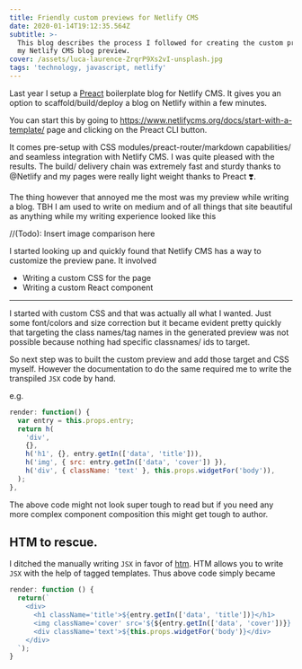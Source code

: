 ```yaml
---
title: Friendly custom previews for Netlify CMS
date: 2020-01-14T19:12:35.564Z
subtitle: >-
  This blog describes the process I followed for creating the custom preview for
  my Netlify CMS blog preview.
cover: /assets/luca-laurence-ZrqrP9Xs2vI-unsplash.jpg
tags: 'technology, javascript, netlify'
---
```

Last year I setup a [Preact](https://preactjs.com/) boilerplate blog for Netlify CMS. It gives you an option to scaffold/build/deploy a blog on Netlify within a few minutes.

You can start this by going to <https://www.netlifycms.org/docs/start-with-a-template/> page and clicking on the Preact CLI button.

It comes pre-setup with CSS modules/preact-router/markdown capabilities/ and seamless integration with Netlify CMS. I was quite pleased with the results. The build/ delivery chain was extremely fast and sturdy thanks to @Netlify and my pages were really light weight thanks to Preact ❣️.

The thing however that annoyed me the most was my preview while writing a blog. TBH I am used to write on medium and of all things that site beautiful as anything while my writing experience looked like this

//(Todo): Insert image comparison here

I started looking up and quickly found that Netlify CMS has a way to customize the preview pane. It involved

- Writing a custom CSS for the page
- Writing a custom React component

-------

I started with custom CSS and that was actually all what I wanted. Just some font/colors and size correction but it became evident pretty quickly that targeting the class names/tag names in the generated preview was not possible because nothing had specific classnames/ ids to target.

So next step was to built the custom preview and add those target and CSS myself. However the documentation to do the same required me to write the transpiled `JSX` code by hand.

e.g.

```js
render: function() {
  var entry = this.props.entry;
  return h(
    'div',
    {},
    h('h1', {}, entry.getIn(['data', 'title'])),
    h('img', { src: entry.getIn(['data', 'cover']) }),
    h('div', { className: 'text' }, this.props.widgetFor('body')),
  );
},
```

The above code might not look super tough to read but if you need any more complex component composition this might get tough to author.

## HTM to rescue.
I ditched the manually writing `JSX` in favor of [htm](https://www.npmjs.com/package/htm). 
HTM allows you to write `JSX` with the help of tagged templates. Thus above code simply became

```js
render: function () {
  return(`
    <div>
      <h1 className='title'>${entry.getIn(['data', 'title'])}</h1>
      <img className='cover' src='${${entry.getIn(['data', 'cover'])}}' />
      <div className='text'>${this.props.widgetFor('body')}</div>
    </div>
  `);
}
```

